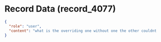 # Record Data (record_4077)

```json
{
  "role": "user",
  "content": "what is the overriding one without one the other couldnt have happeend or didnt matter? is it thenw rong to attribute a lot of our lifespan to that oen thing?\n"
}
```
